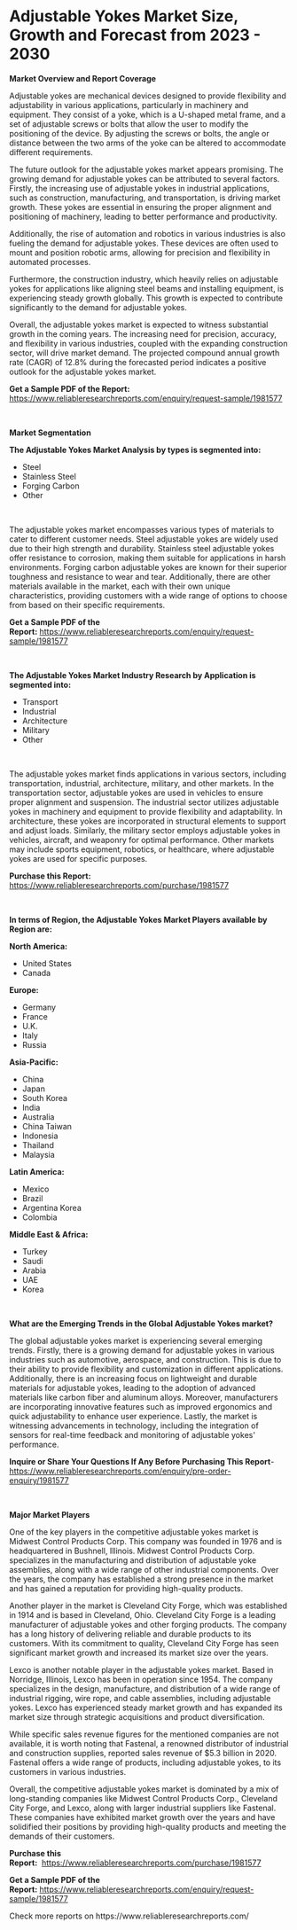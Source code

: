 <p><h1>Adjustable Yokes Market Size, Growth and Forecast from 2023 - 2030</h1></p><p><strong>Market Overview and Report Coverage</strong></p>
<p><p>Adjustable yokes are mechanical devices designed to provide flexibility and adjustability in various applications, particularly in machinery and equipment. They consist of a yoke, which is a U-shaped metal frame, and a set of adjustable screws or bolts that allow the user to modify the positioning of the device. By adjusting the screws or bolts, the angle or distance between the two arms of the yoke can be altered to accommodate different requirements.</p><p>The future outlook for the adjustable yokes market appears promising. The growing demand for adjustable yokes can be attributed to several factors. Firstly, the increasing use of adjustable yokes in industrial applications, such as construction, manufacturing, and transportation, is driving market growth. These yokes are essential in ensuring the proper alignment and positioning of machinery, leading to better performance and productivity.</p><p>Additionally, the rise of automation and robotics in various industries is also fueling the demand for adjustable yokes. These devices are often used to mount and position robotic arms, allowing for precision and flexibility in automated processes.</p><p>Furthermore, the construction industry, which heavily relies on adjustable yokes for applications like aligning steel beams and installing equipment, is experiencing steady growth globally. This growth is expected to contribute significantly to the demand for adjustable yokes.</p><p>Overall, the adjustable yokes market is expected to witness substantial growth in the coming years. The increasing need for precision, accuracy, and flexibility in various industries, coupled with the expanding construction sector, will drive market demand. The projected compound annual growth rate (CAGR) of 12.8% during the forecasted period indicates a positive outlook for the adjustable yokes market.</p></p>
<p><strong>Get a Sample PDF of the Report:</strong> <a href="https://www.reliableresearchreports.com/enquiry/request-sample/1981577">https://www.reliableresearchreports.com/enquiry/request-sample/1981577</a></p>
<p>&nbsp;</p>
<p><strong>Market Segmentation</strong></p>
<p><strong>The Adjustable Yokes Market Analysis by types is segmented into:</strong></p>
<p><ul><li>Steel</li><li>Stainless Steel</li><li>Forging Carbon</li><li>Other</li></ul></p>
<p>&nbsp;</p>
<p><p>The adjustable yokes market encompasses various types of materials to cater to different customer needs. Steel adjustable yokes are widely used due to their high strength and durability. Stainless steel adjustable yokes offer resistance to corrosion, making them suitable for applications in harsh environments. Forging carbon adjustable yokes are known for their superior toughness and resistance to wear and tear. Additionally, there are other materials available in the market, each with their own unique characteristics, providing customers with a wide range of options to choose from based on their specific requirements.</p></p>
<p><strong>Get a Sample PDF of the Report:</strong>&nbsp;<a href="https://www.reliableresearchreports.com/enquiry/request-sample/1981577">https://www.reliableresearchreports.com/enquiry/request-sample/1981577</a></p>
<p>&nbsp;</p>
<p><strong>The Adjustable Yokes Market Industry Research by Application is segmented into:</strong></p>
<p><ul><li>Transport</li><li>Industrial</li><li>Architecture</li><li>Military</li><li>Other</li></ul></p>
<p>&nbsp;</p>
<p><p>The adjustable yokes market finds applications in various sectors, including transportation, industrial, architecture, military, and other markets. In the transportation sector, adjustable yokes are used in vehicles to ensure proper alignment and suspension. The industrial sector utilizes adjustable yokes in machinery and equipment to provide flexibility and adaptability. In architecture, these yokes are incorporated in structural elements to support and adjust loads. Similarly, the military sector employs adjustable yokes in vehicles, aircraft, and weaponry for optimal performance. Other markets may include sports equipment, robotics, or healthcare, where adjustable yokes are used for specific purposes.</p></p>
<p><strong>Purchase this Report:</strong>&nbsp; <a href="https://www.reliableresearchreports.com/purchase/1981577">https://www.reliableresearchreports.com/purchase/1981577</a></p>
<p>&nbsp;</p>
<p><strong>In terms of Region, the Adjustable Yokes Market Players available by Region are:</strong></p>
<p>
    <p> <strong> North America: </strong>
        <ul>
            <li>United States</li>
            <li>Canada</li>
        </ul>
        </p> 
    <p> <strong> Europe: </strong>
        <ul>
            <li>Germany</li>
            <li>France</li>
            <li>U.K.</li>
            <li>Italy</li>
            <li>Russia</li>
        </ul>
        </p> 
    <p> <strong> Asia-Pacific: </strong>
        <ul>
            <li>China</li>
            <li>Japan</li>
            <li>South Korea</li>
            <li>India</li>
            <li>Australia</li>
            <li>China Taiwan</li>
            <li>Indonesia</li>
            <li>Thailand</li>
            <li>Malaysia</li>
        </ul>
        </p> 
    <p> <strong> Latin America: </strong>
        <ul>
            <li>Mexico</li>
            <li>Brazil</li>
            <li>Argentina Korea</li>
            <li>Colombia</li>
        </ul>
        </p> 
    <p> <strong> Middle East & Africa: </strong>
        <ul>
            <li>Turkey</li>
            <li>Saudi</li>
            <li>Arabia</li>
            <li>UAE</li>
            <li>Korea</li>
        </ul>
    </p>
    </p>
<p>&nbsp;</p>
<p><strong>What are the Emerging Trends in the Global Adjustable Yokes market?</strong></p>
<p><p>The global adjustable yokes market is experiencing several emerging trends. Firstly, there is a growing demand for adjustable yokes in various industries such as automotive, aerospace, and construction. This is due to their ability to provide flexibility and customization in different applications. Additionally, there is an increasing focus on lightweight and durable materials for adjustable yokes, leading to the adoption of advanced materials like carbon fiber and aluminum alloys. Moreover, manufacturers are incorporating innovative features such as improved ergonomics and quick adjustability to enhance user experience. Lastly, the market is witnessing advancements in technology, including the integration of sensors for real-time feedback and monitoring of adjustable yokes' performance.</p></p>
<p><strong>Inquire or Share Your Questions If Any Before Purchasing This Report</strong>- <a href="https://www.reliableresearchreports.com/enquiry/pre-order-enquiry/1981577">https://www.reliableresearchreports.com/enquiry/pre-order-enquiry/1981577</a></p>
<p>&nbsp;</p>
<p><strong>Major Market Players</strong></p>
<p><p>One of the key players in the competitive adjustable yokes market is Midwest Control Products Corp. This company was founded in 1976 and is headquartered in Bushnell, Illinois. Midwest Control Products Corp. specializes in the manufacturing and distribution of adjustable yoke assemblies, along with a wide range of other industrial components. Over the years, the company has established a strong presence in the market and has gained a reputation for providing high-quality products.</p><p>Another player in the market is Cleveland City Forge, which was established in 1914 and is based in Cleveland, Ohio. Cleveland City Forge is a leading manufacturer of adjustable yokes and other forging products. The company has a long history of delivering reliable and durable products to its customers. With its commitment to quality, Cleveland City Forge has seen significant market growth and increased its market size over the years.</p><p>Lexco is another notable player in the adjustable yokes market. Based in Norridge, Illinois, Lexco has been in operation since 1954. The company specializes in the design, manufacture, and distribution of a wide range of industrial rigging, wire rope, and cable assemblies, including adjustable yokes. Lexco has experienced steady market growth and has expanded its market size through strategic acquisitions and product diversification.</p><p>While specific sales revenue figures for the mentioned companies are not available, it is worth noting that Fastenal, a renowned distributor of industrial and construction supplies, reported sales revenue of $5.3 billion in 2020. Fastenal offers a wide range of products, including adjustable yokes, to its customers in various industries.</p><p>Overall, the competitive adjustable yokes market is dominated by a mix of long-standing companies like Midwest Control Products Corp., Cleveland City Forge, and Lexco, along with larger industrial suppliers like Fastenal. These companies have exhibited market growth over the years and have solidified their positions by providing high-quality products and meeting the demands of their customers.</p></p>
<p><strong>Purchase this Report:</strong>&nbsp;&nbsp;<a href="https://www.reliableresearchreports.com/purchase/1981577">https://www.reliableresearchreports.com/purchase/1981577</a></p>
<p></p>
<p><strong>Get a Sample PDF of the Report:</strong>&nbsp;<a href="https://www.reliableresearchreports.com/enquiry/request-sample/1981577">https://www.reliableresearchreports.com/enquiry/request-sample/1981577</a></p>
<p>Check more reports on https://www.reliableresearchreports.com/</p>